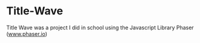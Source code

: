 # Title-Wave
Title Wave was a project I did in school using the Javascript Library Phaser (www.phaser.io)